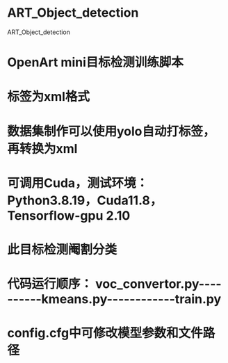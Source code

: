 # ART_Object_detection
ART_Object_detection

# OpenArt mini目标检测训练脚本
# 标签为xml格式
# 数据集制作可以使用yolo自动打标签，再转换为xml
# 可调用Cuda，测试环境：Python3.8.19，Cuda11.8，Tensorflow-gpu 2.10
# 此目标检测阉割分类
# 代码运行顺序： voc_convertor.py----------kmeans.py------------train.py
# config.cfg中可修改模型参数和文件路径
